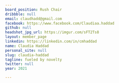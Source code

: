 ```yaml
---
board_position: Rush Chair
dribbble: null
email: claudhadd@gmail.com
facebook: https://www.facebook.com/Claudiaa.haddad
github: null
headshot_jpg_url: https://imgur.com/sFT2Ts8
layout: member_page
linkedin: https://linkedin.com/in/cmhaddad
name: Claudia Haddad
personal_site: null
slug: claudia-haddad
tagline: fueled by novelty
twitter: null
year: 2021

---
```

